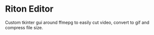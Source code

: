 # Riton Editor

Custom tkinter gui around ffmepg to easily cut video, convert to gif and compress file size.

